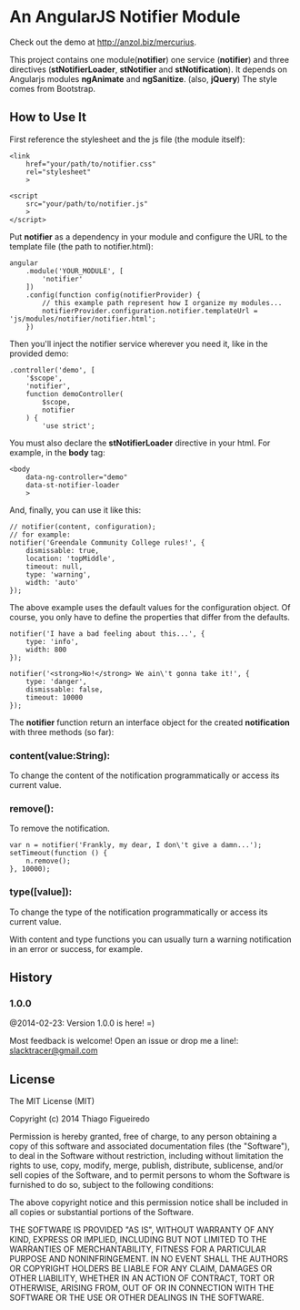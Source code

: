 An AngularJS Notifier Module
============================

Check out the demo at http://anzol.biz/mercurius.

This project contains one module(**notifier**) one service (**notifier**) and three directives (**stNotifierLoader**, **stNotifier** and **stNotification**).
It depends on Angularjs modules **ngAnimate** and **ngSanitize**. (also, **jQuery**)
The style comes from Bootstrap.

## How to Use It

First reference the stylesheet and the js file (the module itself):

    <link
        href="your/path/to/notifier.css"
        rel="stylesheet"
        >

    <script
        src="your/path/to/notifier.js"
        >
    </script>

Put **notifier** as a dependency in your module and configure the URL to the template file (the path to notifier.html):

    angular
        .module('YOUR_MODULE', [
            'notifier'
        ])
        .config(function config(notifierProvider) {
            // this example path represent how I organize my modules...
            notifierProvider.configuration.notifier.templateUrl = 'js/modules/notifier/notifier.html';
        })

Then you'll inject the notifier service wherever you need it, like in the provided demo:

    .controller('demo', [
        '$scope',
        'notifier',
        function demoController(
            $scope,
            notifier
        ) {
            'use strict';

You must also declare the **stNotifierLoader** directive in your html. For example, in the **body** tag:

    <body
        data-ng-controller="demo"
        data-st-notifier-loader
        >

And, finally, you can use it like this:

    // notifier(content, configuration);
    // for example:
    notifier('Greendale Community College rules!', {
        dismissable: true,
        location: 'topMiddle',
        timeout: null,
        type: 'warning',
        width: 'auto'
    });

The above example uses the default values for the configuration object. Of course, you only have to define the properties that differ from the defaults.

    notifier('I have a bad feeling about this...', {
        type: 'info',
        width: 800
    });

    notifier('<strong>No!</strong> We ain\'t gonna take it!', {
        type: 'danger',
        dismissable: false,
        timeout: 10000
    });

The **notifier** function return an interface object for the created **notification** with three methods (so far):

### content(value:String):
To change the content of the notification programmatically or access its current value.

### remove():
To remove the notification.

    var n = notifier('Frankly, my dear, I don\'t give a damn...');
    setTimeout(function () {
        n.remove();
    }, 10000);

### type([value]):
To change the type of the notification programmatically or access its current value.

With content and type functions you can usually turn a warning notification in an error or success, for example.

## History

### 1.0.0
@2014-02-23: Version 1.0.0 is here! =)


Most feedback is welcome! Open an issue or drop me a line!: slacktracer@gmail.com


## License

The MIT License (MIT)

Copyright (c) 2014 Thiago Figueiredo

Permission is hereby granted, free of charge, to any person obtaining a copy of
this software and associated documentation files (the "Software"), to deal in
the Software without restriction, including without limitation the rights to
use, copy, modify, merge, publish, distribute, sublicense, and/or sell copies of
the Software, and to permit persons to whom the Software is furnished to do so,
subject to the following conditions:

The above copyright notice and this permission notice shall be included in all
copies or substantial portions of the Software.

THE SOFTWARE IS PROVIDED "AS IS", WITHOUT WARRANTY OF ANY KIND, EXPRESS OR
IMPLIED, INCLUDING BUT NOT LIMITED TO THE WARRANTIES OF MERCHANTABILITY, FITNESS
FOR A PARTICULAR PURPOSE AND NONINFRINGEMENT. IN NO EVENT SHALL THE AUTHORS OR
COPYRIGHT HOLDERS BE LIABLE FOR ANY CLAIM, DAMAGES OR OTHER LIABILITY, WHETHER
IN AN ACTION OF CONTRACT, TORT OR OTHERWISE, ARISING FROM, OUT OF OR IN
CONNECTION WITH THE SOFTWARE OR THE USE OR OTHER DEALINGS IN THE SOFTWARE.
